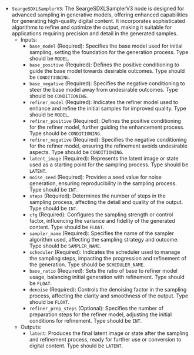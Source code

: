 - `SeargeSDXLSamplerV3`: The SeargeSDXLSamplerV3 node is designed for advanced sampling in generative models, offering enhanced capabilities for generating high-quality digital content. It incorporates sophisticated algorithms to refine and optimize the output, making it suitable for applications requiring precision and detail in the generated samples.
    - Inputs:
        - `base_model` (Required): Specifies the base model used for initial sampling, setting the foundation for the generation process. Type should be `MODEL`.
        - `base_positive` (Required): Defines the positive conditioning to guide the base model towards desirable outcomes. Type should be `CONDITIONING`.
        - `base_negative` (Required): Specifies the negative conditioning to steer the base model away from undesirable outcomes. Type should be `CONDITIONING`.
        - `refiner_model` (Required): Indicates the refiner model used to enhance and refine the initial samples for improved quality. Type should be `MODEL`.
        - `refiner_positive` (Required): Defines the positive conditioning for the refiner model, further guiding the enhancement process. Type should be `CONDITIONING`.
        - `refiner_negative` (Required): Specifies the negative conditioning for the refiner model, ensuring the refinement avoids undesirable aspects. Type should be `CONDITIONING`.
        - `latent_image` (Required): Represents the latent image or state used as a starting point for the sampling process. Type should be `LATENT`.
        - `noise_seed` (Required): Provides a seed value for noise generation, ensuring reproducibility in the sampling process. Type should be `INT`.
        - `steps` (Required): Determines the number of steps in the sampling process, affecting the detail and quality of the output. Type should be `INT`.
        - `cfg` (Required): Configures the sampling strength or control factor, influencing the variance and fidelity of the generated content. Type should be `FLOAT`.
        - `sampler_name` (Required): Specifies the name of the sampler algorithm used, affecting the sampling strategy and outcome. Type should be `SAMPLER_NAME`.
        - `scheduler` (Required): Indicates the scheduler used to manage the sampling steps, impacting the progression and refinement of the generation. Type should be `SCHEDULER_NAME`.
        - `base_ratio` (Required): Sets the ratio of base to refiner model usage, balancing initial generation with refinement. Type should be `FLOAT`.
        - `denoise` (Required): Controls the denoising factor in the sampling process, affecting the clarity and smoothness of the output. Type should be `FLOAT`.
        - `refiner_prep_steps` (Optional): Specifies the number of preparation steps for the refiner model, adjusting the initial conditions for refinement. Type should be `INT`.
    - Outputs:
        - `latent`: Produces the final latent image or state after the sampling and refinement process, ready for further use or conversion to digital content. Type should be `LATENT`.
